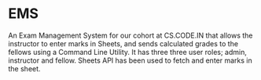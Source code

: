 # EMS
An Exam Management System for our cohort at CS.CODE.IN that allows the instructor to enter marks in Sheets, and sends calculated grades to the fellows using a Command Line Utility. It has three three user roles; admin, instructor and fellow.
Sheets API has been used to fetch and enter marks in the sheet.

